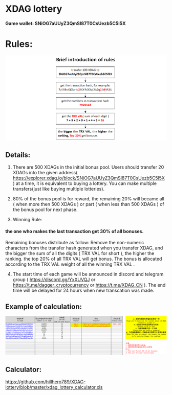 # XDAG lottery
#### Game wallet:  SNiOG7aUUyZ3QmSl87T0CsUezb5C5l5X
# Rules:
![Image text](https://github.com/hillhero789/XDAG-lottery/blob/master/Brief_introduction_of_rules.PNG)

## Details:
1. There are 500 XDAGs in the initial bonus pool. Users should transfer 20 XDAGs into the given address(  https://explorer.xdag.io/block/SNiOG7aUUyZ3QmSl87T0CsUezb5C5l5X ) at a time, it is equivalent to buying a lottery. You can make multiple transfers(just like buying multiple lotteries).

2. 80% of the bonus pool is for reward, the remaining 20% will became all ( when more then 500 XDAGs ) or part ( when less than 500 XDAGs ) of the bonus pool for next phase.

3. Winning Rule:
#### the one who makes the last transaction get 30% of all bonuses.
Remaining bonuses distribute as follow:
Remove the non-numeric characters from the transfer hash generated when you transfer XDAG, and the bigger the sum of all the digits ( TRX VAL for short ), the higher the ranking. the top 20% of all TRX VAL will get bonus. The bonus is allocated according to the TRX VAL weight of all the winning TRX VAL .

4. The start time of each game will be announced in discord and telegram group ( https://discord.gg/YxXUVQJ or https://t.me/dagger_cryptocurrency or https://t.me/XDAG_CN ). The end time will be delayed for 24 hours when new transcation was made.

## Example of calculation:
![Image text](https://github.com/hillhero789/XDAG-lottery/blob/master/XDAG_lottery_calculator_example.PNG)

## Calculator:
https://github.com/hillhero789/XDAG-lottery/blob/master/xdag_lottery_calculator.xls
